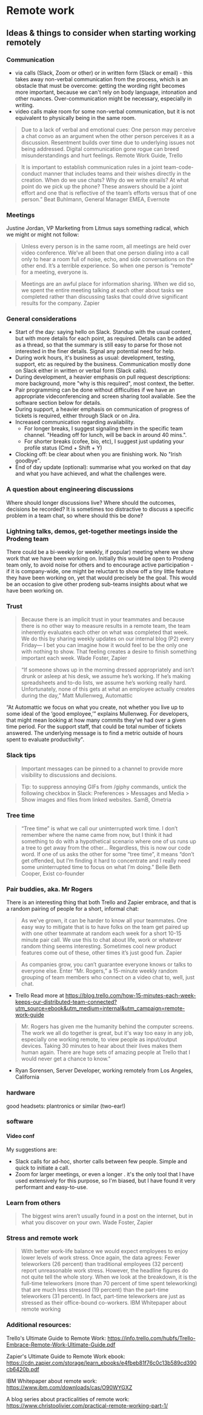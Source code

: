 # Remote work

## Ideas & things to consider when starting working remotely

### Communication 

- via calls (Slack, Zoom or other) or in written form (Slack or email) - this takes away non-verbal communication from the process, which is an obstacle that must be overcome: getting the wording right becomes more important, because we can't rely on body language, intonation and other nuances. Over-communication might be necessary, especially in writing.
- video calls make room for some non-verbal communication, but it is not equivalent to physically being in the same room.

> Due to a lack of verbal and emotional cues: One person may perceive a chat convo as an argument when the other person perceives it as a discussion.
> Resentment builds over time due to underlying issues not being addressed. Digital communication gone rogue can breed misunderstandings and hurt feelings.
Remote Work Guide, Trello

> It is important to establish communication rules in a joint team-code-conduct manner that includes teams and their wishes directly in the creation. 
> When do we use chats? Why do we write emails? At what point do we pick up the phone? These answers should be a joint effort and one that is reflective of the team’s efforts versus that of one person.”
Beat Buhlmann, General Manager EMEA, Evernote

### Meetings

Justine Jordan, VP Marketing from Litmus says something radical, which we might or might not follow: 
> Unless every person is in the same room, all meetings are held over video conference. We’ve all been that one person dialing into a call only to hear a room full of noise, echo, and side conversations on the other end. It’s a terrible experience. So when one person is “remote” for a meeting, everyone is.

> Meetings are an awful place for information sharing. When we did so, we spent the entire meeting talking at each other about tasks we completed rather than discussing tasks that could drive significant results for the company.
Zapier 

### General considerations

- Start of the day: saying hello on Slack. Standup with the usual content, but with more details for each point, as required. Details can be added as a thread, so that the summary is still easy to parse for those not interested in the finer details. Signal any potential need for help.
- During work hours, it's business as usual: development, testing, support, etc as required by the business. Communication mostly done on Slack either in written or verbal form (Slack calls).
- During development, a heavier emphasis on pull request descriptions: more background, more "why is this required", most context, the better.
- Pair programming can be done without difficulties if we have an appropriate videconferencing and screen sharing tool available. See the software section below for details. 
- During support, a heavier emphasis on communication of progress of tickets is required, either through Slack or on Jira.
- Increased communication regarding availability.
	- For longer breaks, I suggest signaling them in the specific team channel. "Heading off for lunch, will be back in around 40 mins.". 
	- For shorter breaks (cofee, bio, etc), I suggest just updating your profile status (Cmd + Shift + Y)
- Clocking off: be clear about when you are finishing work. No "Irish goodbye".
- End of day update (optional): summarise what you worked on that day and what you have achieved, and what the challenges were. 


### A question about engineering discussions

Where should longer discussions live? Where should the outcomes, decisions be recorded?
It is sometimes too distractive to discuss a specific problem in a team chat, so where should this be done?

### Lightning talks, demos, get-together meetings inside the Prodeng team

There could be a bi-weekly (or weekly, if popular) meeting where we show work that we have been working on. Initially this would be open to Prodeng team only, to avoid noise for others and to encourage active participation - if it is company-wide, one might be reluctant to show off a tiny little feature they have been working on, yet that would precisely be the goal. 
This would be an occasion to give other prodeng sub-teams insights about what we have been working on.

### Trust

> Because there is an implicit trust in your teammates and because there is no other way to measure results in a remote team, the team inherently evaluates each other on what was completed that week. We do this by sharing weekly updates on our internal blog (P2) every Friday—
I bet you can imagine how it would feel to be the only one with nothing to show. That feeling creates a desire to finish something important each week.
Wade Foster, Zapier

> “If someone shows up in the morning dressed appropriately and isn’t drunk or asleep at his desk, we
assume he’s working. If he’s making spreadsheets and to-do lists, we assume he’s working really hard. Unfortunately, none of this gets at what an employee actually creates during the day,”
Matt Mullenweg, Automattic

“At Automattic we focus on what you create, not whether you live up to some ideal of the ‘good employee,’” explains Mullenweg. For developers, that might mean looking at how many commits they’ve had over a given time period. For the support staff, that could be total number of tickets answered. The underlying message is to find a metric outside of hours spent to evaluate productivity".

### Slack tips

> Important messages can be pinned to a channel to provide more visibility to discussions and decisions.

> Tip: to suppress annoying GIFs from /giphy commands, untick the following checkbox in Slack: Preferences > Messages and Media > Show images and files from linked websites. 
SamB, Ometria

### Tree time

> “Tree time” is what we call our uninterrupted work time. I don’t remember where the name came from now, but I think it had something to do with a hypothetical scenario where one of us runs up a tree to get away from the other… Regardless, this is now our code word. If one of us asks the other for some “tree time”, it means “don’t get offended, but I’m finding it hard to concentrate and I really need some uninterrupted time to focus on what I’m doing.”
Belle Beth Cooper, Exist co-founder

### Pair buddies, aka. Mr Rogers

There is an interesting thing that both Trello and Zapier embrace, and that is a random pairing of people for a short, informal chat:

> As we’ve grown, it can be harder to know all your teammates. One easy way to mitigate that is to have folks on the team get paired up with one other teammate at random each week for a short 10-15 minute pair call. We use this to chat about life, work or whatever random thing seems interesting. Sometimes cool new product features come out of these, other times it’s just good fun.
Zapier

> As companies grow, you can’t guarantee everyone knows or talks to everyone else. Enter “Mr. Rogers,” a 15-minute weekly random grouping of team members who connect on a video chat to, well, just chat.
- Trello
Read more at https://blog.trello.com/how-15-minutes-each-week-keeps-our-distributed-team-connected?utm_source=ebook&utm_medium=internal&utm_campaign=remote-work-guide

> Mr. Rogers has given me the humanity behind the computer screens. The work we all do together is great, but it's way too easy in any job, especially one working remote, to view people as input/output devices. Taking 30 minutes to hear about their lives makes them human again. There are huge sets of amazing people at Trello that I would never get a chance to know."
- Ryan Sorensen, Server Developer, working remotely from Los Angeles, California

### hardware

good headsets: plantronics or similar (two-ear!) 

### software

#### Video conf

My suggestions are:
- Slack calls for ad-hoc, shorter calls between few people. Simple and quick to initiate a call.
- Zoom for larger meetings, or even a longer . it's the only tool that I have used extensively for this purpose, so I'm biased, but I have found it very performant and easy-to-use.

### Learn from others 

> The biggest wins aren’t usually found in a post on the internet, but in what you discover on your own. 
Wade Foster, Zapier

### Stress and remote work 

> With better work-life balance we would expect employees to enjoy lower levels of work stress. Once again, the data agrees: Fewer teleworkers (26 percent) than traditional employees (32 percent) report unreasonable work stress. However, the headline figures do not quite tell the whole story. When we look at the breakdown, it is the full-time teleworkers (more than 70 percent of time spent teleworking) that are much less stressed (19 percent) than the part-time teleworkers (31 percent). In fact, part-time teleworkers are just as stressed as their office-bound co-workers.
IBM Whitepaper about remote working

### Additional resources: 

Trello's Ultimate Guide to Remote Work: 
https://info.trello.com/hubfs/Trello-Embrace-Remote-Work-Ultimate-Guide.pdf

Zapier's Ultimate Guide to Remote Work ebook: https://cdn.zapier.com/storage/learn_ebooks/e4fbeb81f76c0c13b589cd390cb6420b.pdf

IBM Whitepaper about remote work: 
https://www.ibm.com/downloads/cas/O90WYGXZ

A blog series about practicalities of remote work:
https://www.christoolivier.com/practical-remote-working-part-1/ 
